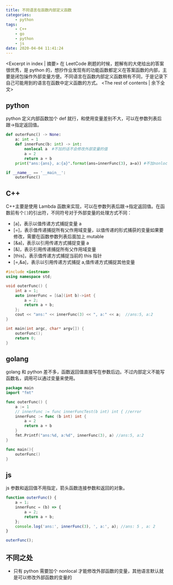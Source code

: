 ```yaml
---
title: 不同语言在函数内部定义函数
categories:
    - python
tags:
    - C++
    - go
    - python
    - js
date: 2020-04-04 11:41:24
---
```


<Excerpt in index | 摘要>
在 LeetCode 刷题的时候，题解有的大佬给出的答案很优秀，是 python 的，想抄作业发现有的功能函数都定义在答案函数的内部，主要是闭包操作外部变量方便。不同语言在函数内部定义函数稍有不同，于是记录下自己可能用到的语言在函数中定义函数的方式。<!-- more -->
<The rest of contents | 余下全文>

## python

python 定义内部函数加个 def 就行，和使用变量差别不大，可以在参数列表后跟->指定返回值。

```python
def outerFunc() -> None:
    a: int = 1
    def innerFunc(b: int) -> int:
        nonlocal a  #不加的话不会修改外部变量的值
        a = 2
        return a + b
    print("ans:{ans}, a:{a}".format(ans=innerFunc(3), a=a)) #不加nonlocal ans:5, a:1; 加上nonlocal ans:5, a:2

if __name__ == '__main__':
    outerFunc()
```

## C++

C++主要是使用 Lambda 函数来实现，可以在参数列表后跟->指定返回值。在函数前有个`[]`的引出符，不同符号对于外部变量的处理方式不同：

-   [a]，表示以值传递方式捕捉变量 a
-   [=]，表示值传递捕捉所有父作用域变量，以值传递的形式捕获的变量如果要修改，需要在函数参数列表后面加上 mutable
-   [&a]，表示以引用传递方式捕捉变量 a
-   [&]，表示引用传递捕捉所有父作用域变量
-   [this]，表示值传递方式捕捉当前的 this 指针
-   [=,&a]，表示以引用传递方式捕捉 a,值传递方式捕捉其他变量

```C++
#include <iostream>
using namespace std;

void outerFunc() {
    int a = 1;
    auto innerFunc = [&a](int b)->int {
        a = 2;
        return a + b;
    };
    cout << "ans:" << innerFunc(3) << ", a:" << a;  //ans:5, a:2
}

int main(int argc, char* argv[]) {
    outerFunc();
    return 0;
}
```

## golang

golang 和 python 差不多，函数返回值直接写在参数后边。不过内部定义不能写函数名，调用可以通过变量来使用。

```go
package main
import "fmt"

func outerFunc() {
    a := 1
    // innerFunc := func innerFuncTest(b int) int { //error
    innerFunc := func (b int) int {
        a = 2
        return a + b
    }
    fmt.Printf("ans:%d, a:%d", innerFunc(3), a) //ans:5, a:2
}

func main(){
    outerFunc()
}
```

## js

js 参数和返回值不用指定，箭头函数连接参数和返回的对象。

```js
function outerFunc() {
    a = 1;
    innerFunc = (b) => {
        a = 2;
        return a + b;
    };
    console.log('ans:', innerFunc(3), ', a:', a); //ans: 5 , a: 2
}

outerFunc();
```

## 不同之处

-   只有 python 需要加个 nonlocal 才能修改外部函数的变量，其他语言默认就是可以修改外部函数的变量的
